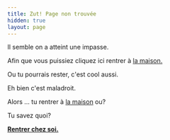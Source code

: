 ```yaml
---
title: Zut! Page non trouvée
hidden: true
layout: page
---
```


Il semble on a atteint une impasse.

Afin que vous puissiez cliquez ici rentrer à [la maison.](/)

Ou tu pourrais rester, c'est cool aussi.

Eh bien c'est maladroit.

Alors ... tu rentrer à [la maison](/) ou?

Tu savez quoi?

**[Rentrer chez soi.](/)**